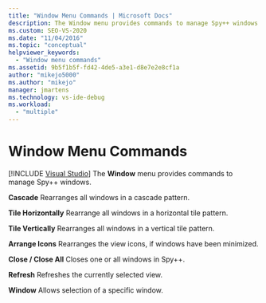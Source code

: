 ```yaml
---
title: "Window Menu Commands | Microsoft Docs"
description: The Window menu provides commands to manage Spy++ windows. See a list of the commands, with a brief description of each.
ms.custom: SEO-VS-2020
ms.date: "11/04/2016"
ms.topic: "conceptual"
helpviewer_keywords:
  - "Window menu commands"
ms.assetid: 9b5f1b5f-fd42-4de5-a3e1-d8e7e2e8cf1a
author: "mikejo5000"
ms.author: "mikejo"
manager: jmartens
ms.technology: vs-ide-debug
ms.workload:
  - "multiple"
---
```

# Window Menu Commands

 [!INCLUDE [Visual Studio](~/includes/applies-to-version/vs-windows-only.md)]
The **Window** menu provides commands to manage Spy++ windows.

 **Cascade**
 Rearranges all windows in a cascade pattern.

 **Tile Horizontally**
 Rearrange all windows in a horizontal tile pattern.

 **Tile Vertically**
 Rearranges all windows in a vertical tile pattern.

 **Arrange Icons**
 Rearranges the view icons, if windows have been minimized.

 **Close / Close All**
 Closes one or all windows in Spy++.

 **Refresh**
 Refreshes the currently selected view.

 **Window**
 Allows selection of a specific window.